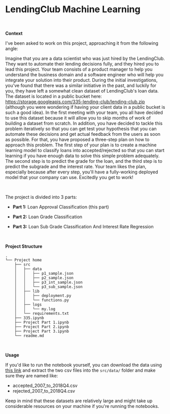 # LendingClub Machine Learning

&nbsp;


**Context**

I've been asked to work on this project, approaching it from the following angle:


Imagine that you are a data scientist who was just hired by the LendingClub.
They want to automate their lending decisions fully, and they hired you to lead this project.
Your team consists of a product manager to help you understand the business domain and a software engineer who will help you integrate your solution into their product.
During the initial investigations, you've found that there was a similar initiative in the past, and luckily for you, they have left a somewhat clean dataset of LendingClub's loan data.
The dataset is located in a public bucket here: <https://storage.googleapis.com/335-lending-club/lending-club.zip> (although you were wondering if having your client data in a public bucket is such a good idea).
In the first meeting with your team, you all have decided to use this dataset because it will allow you to skip months of work of building a dataset from scratch.
In addition, you have decided to tackle this problem iteratively so that you can get test your hypothesis that you can automate these decisions and get actual feedback from the users as soon as possible.
For that, you have proposed a three-step plan on how to approach this problem.
The first step of your plan is to create a machine learning model to classify loans into accepted/rejected so that you can start learning if you have enough data to solve this simple problem adequately.
The second step is to predict the grade for the loan, and the third step is to predict the subgrade and the interest rate.
Your team likes the plan, especially because after every step, you'll have a fully-working deployed model that your company can use.
Excitedly you get to work!

&nbsp;

The project is divided into 3 parts:

- **Part 1:** Loan Approval Classification (this part)

- **Part 2:** Loan Grade Classification

- **Part 3:** Loan Sub Grade Classification And Interest Rate Regression


&nbsp;

**Project Structure**
```
.
└── Project home
    ├── src
    │   ├── data
    │   │   ├── p1_sample.json
    │   │   ├── p2_sample.json
    │   │   ├── p3_int_sample.json
    │   │   └── p3_sub_sample.json
    │   ├── lib
    │   │   ├── deployment.py
    │   │   └── functions.py
    │   ├── logs
    │   │   └── my.log
    │   └── requirements.txt
    ├── 335.ipynb
    ├── Project Part 1.ipynb
    ├── Project Part 2.ipynb
    ├── Project Part 3.ipynb
    └── readme.md
```

&nbsp;

**Usage**

If you'd like to run the notebook yourself, you can download the data using [this link](https://storage.googleapis.com/335-lending-club/lending-club.zip) and extract the two csv files into the `src/data/` folder and make sure they are named like:

- accepted_2007_to_2018Q4.csv
- rejected_2007_to_2018Q4.csv

Keep in mind that these datasets are relatively large and might take up considerable resources on your machine if you're running the notebooks.